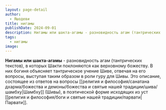 ```yaml
---
layout: page-detail
author:
  - Яшодеви
title: нигамы
publishDate: 2024-09-01
description: Нигамы или шакта-агамы - разновидность агам (тантрических текстов), в которых Шакти поклоняются как верховному божеству. В них богиня объясняет тантрическое учение Шиве, отвечая на его вопросы, выступая таким образом в роли гуру для Шивы. Это описание, состоящее из ответов на вопросы Шамбху (Шивы), в поэтической форме исходящих из уст Парвати.
tags:
  - нигамы
image:
---
```

**Нигамы или шакта-агамы** - разновидность агам (тантрических текстов), в которых Шакти поклоняются как верховному божеству. В них богиня объясняет тантрическое учение Шиве, отвечая на его вопросы, выступая таким образом в роли гуру для Шивы. Это описание, состоящее из ответов на вопросы [[религия и философия/санатана дхарма/божества и демоны/божества и святые нашей традиции/шива/шамбху|Шамбху]] (Шивы), в поэтической форме исходящих из уст [[религия и философия/боги и святые нашей традиции/парвати|Парвати]].

